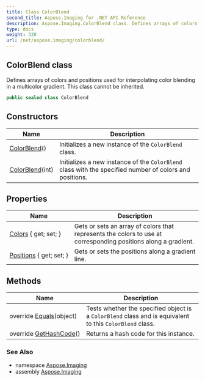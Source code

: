 ```yaml
---
title: Class ColorBlend
second_title: Aspose.Imaging for .NET API Reference
description: Aspose.Imaging.ColorBlend class. Defines arrays of colors and positions used for interpolating color blending in a multicolor gradient. This class cannot be inherited
type: docs
weight: 320
url: /net/aspose.imaging/colorblend/
---
```

## ColorBlend class

Defines arrays of colors and positions used for interpolating color blending in a multicolor gradient. This class cannot be inherited.

```csharp
public sealed class ColorBlend
```

## Constructors

| Name | Description |
| --- | --- |
| [ColorBlend](colorblend/#constructor)() | Initializes a new instance of the `ColorBlend` class. |
| [ColorBlend](colorblend/#constructor_1)(int) | Initializes a new instance of the `ColorBlend` class with the specified number of colors and positions. |

## Properties

| Name | Description |
| --- | --- |
| [Colors](../../aspose.imaging/colorblend/colors/) { get; set; } | Gets or sets an array of colors that represents the colors to use at corresponding positions along a gradient. |
| [Positions](../../aspose.imaging/colorblend/positions/) { get; set; } | Gets or sets the positions along a gradient line. |

## Methods

| Name | Description |
| --- | --- |
| override [Equals](../../aspose.imaging/colorblend/equals/)(object) | Tests whether the specified object is a `ColorBlend` class and is equivalent to this `ColorBlend` class. |
| override [GetHashCode](../../aspose.imaging/colorblend/gethashcode/)() | Returns a hash code for this instance. |

### See Also

* namespace [Aspose.Imaging](../../aspose.imaging/)
* assembly [Aspose.Imaging](../../)



